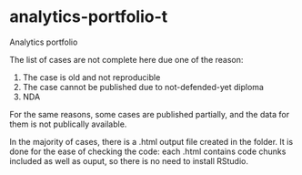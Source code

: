 # analytics-portfolio-t
Analytics portfolio

The list of cases are not complete here due one of the reason:
1) The case is old and not reproducible
2) The case cannot be published due to not-defended-yet diploma
3) NDA

For the same reasons, some cases are published partially, and the data for them is not publically available.

In the majority of cases, there is a .html output file created in the folder. 
It is done for the ease of checking the code: each .html contains code chunks included as well as ouput,
so there is no need to install RStudio.